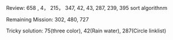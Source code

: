 Review: 658 , 4， 215， 347, 42, 43, 287, 239, 395
sort algorithnm

Remaining Mission:  302, 480, 727

Tricky solution: 75(three color), 42(Rain water), 287(Circle linklist)


